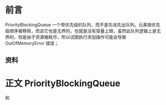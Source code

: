 # 前言 
PriorityBlockingQueue 一个带优先级的队列，而不是先进先出队列。元素按优先级顺序被移除，而且它也是无界的，也就是没有容量上限，虽然此队列逻辑上是无界的，但是由于资源被耗尽，所以试图执行添加操作可能会导致 OutOfMemoryError 错误；
## 资料
# 正文 PriorityBlockingQueue
和 